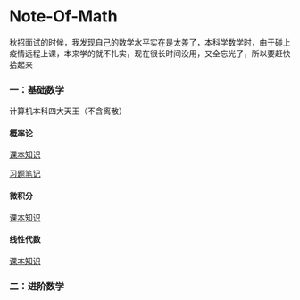 # Note-Of-Math

秋招面试的时候，我发现自己的数学水平实在是太差了，本科学数学时，由于碰上疫情远程上课，本来学的就不扎实，现在很长时间没用，又全忘光了，所以要赶快拾起来

### 一：基础数学

计算机本科四大天王（不含离散）

#### 概率论

[课本知识](https://github.com/Reuben-Sun/Note-Of-Math/blob/main/%E6%A6%82%E7%8E%87%E8%AE%BA.md#%E6%A6%82%E7%8E%87%E8%AE%BA)

[习题笔记](https://github.com/Reuben-Sun/Note-Of-Math/blob/main/%E6%A6%82%E7%8E%87%E8%AE%BA%E4%B9%A0%E9%A2%98.md#%E6%A6%82%E7%8E%87%E8%AE%BA%E4%B9%A0%E9%A2%98)

#### 微积分

[课本知识](https://github.com/Reuben-Sun/Note-Of-Math/blob/main/%E5%BE%AE%E7%A7%AF%E5%88%86.md#%E5%BE%AE%E7%A7%AF%E5%88%86)

#### 线性代数

[课本知识](https://github.com/Reuben-Sun/Note-Of-Math/blob/main/%E7%BA%BF%E6%80%A7%E4%BB%A3%E6%95%B0.md#%E7%BA%BF%E6%80%A7%E4%BB%A3%E6%95%B0)

### 二：进阶数学

